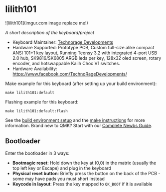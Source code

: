 # lilith101

![lilith101](imgur.com image replace me!)

*A short description of the keyboard/project*

* Keyboard Maintainer: [Technorage Developments](https://github.com/St0RM53)
* Hardware Supported: Prototype PCB, Custom full-size alike compact ANSI 101+1 key layout, Running Teensy 3.2 with integrated 4-port USB 2.0 hub, SK9816/SK6805 ARGB leds per key, 128x32 oled screen, rotary encoder, and hotswappable Kailh Choc V1 switches.
* Hardware Availability: https://www.facebook.com/TechnoRageDevelopments/

Make example for this keyboard (after setting up your build environment):

    make lilith101:default

Flashing example for this keyboard:

    make lilith101:default:flash

See the [build environment setup](https://docs.qmk.fm/#/getting_started_build_tools) and the [make instructions](https://docs.qmk.fm/#/getting_started_make_guide) for more information. Brand new to QMK? Start with our [Complete Newbs Guide](https://docs.qmk.fm/#/newbs).

## Bootloader

Enter the bootloader in 3 ways:

* **Bootmagic reset**: Hold down the key at (0,0) in the matrix (usually the top left key or Escape) and plug in the keyboard
* **Physical reset button**: Briefly press the button on the back of the PCB - some may have pads you must short instead
* **Keycode in layout**: Press the key mapped to `QK_BOOT` if it is available
